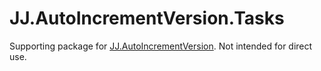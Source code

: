 JJ.AutoIncrementVersion.Tasks
=============================

Supporting package for [JJ.AutoIncrementVersion](https://www.nuget.org/packages/JJ.AutoIncrementVersion). Not intended for direct use.